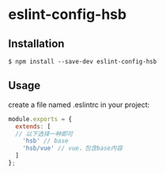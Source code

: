 # eslint-config-hsb

## Installation

```
$ npm install --save-dev eslint-config-hsb
```

## Usage

create a file named .eslintrc in your project:

```js
module.exports = {
  extends: [
  // 以下选择一种即可
    'hsb' // base
    'hsb/vue' // vue，包含base内容
  ]
};
```
